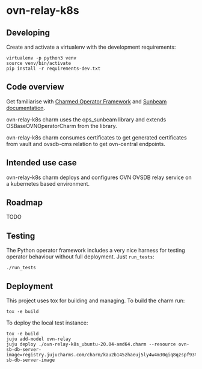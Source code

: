 # ovn-relay-k8s

## Developing

Create and activate a virtualenv with the development requirements:

    virtualenv -p python3 venv
    source venv/bin/activate
    pip install -r requirements-dev.txt

## Code overview

Get familiarise with [Charmed Operator Framework](https://juju.is/docs/sdk)
and [Sunbeam documentation](sunbeam-docs).

ovn-relay-k8s charm uses the ops_sunbeam library and extends
OSBaseOVNOperatorCharm from the library.

ovn-relay-k8s charm consumes certificates to get generated
certificates from vault and ovsdb-cms relation to get
ovn-central endpoints.

## Intended use case

ovn-relay-k8s charm deploys and configures OVN OVSDB relay service
on a kubernetes based environment.

## Roadmap

TODO

## Testing

The Python operator framework includes a very nice harness for testing
operator behaviour without full deployment. Just `run_tests`:

    ./run_tests

## Deployment

This project uses tox for building and managing. To build the charm
run:

    tox -e build

To deploy the local test instance:

    tox -e build
    juju add-model ovn-relay
    juju deploy ./ovn-relay-k8s_ubuntu-20.04-amd64.charm --resource ovn-sb-db-server-image=registry.jujucharms.com/charm/kau2b145zhaeuj5ly4w4m30qiq8qzspf93tnd/ovn-sb-db-server-image

<!-- LINKS -->

[sunbeam-docs]: https://github.com/openstack-charmers/advanced-sunbeam-openstack/blob/main/README.rst
